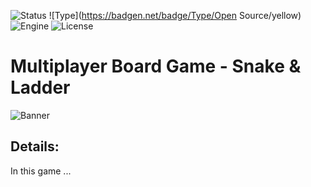 ![Status](https://badgen.net/badge/Status/Release/orange?icon=github)
![Type](https://badgen.net/badge/Type/Open Source/yellow)
![Engine](https://badgen.net/badge/Engine/Unity/blue)
![License](https://badgen.net/badge/license/MIT/green)

# **Multiplayer Board Game - Snake & Ladder**
![Banner](https://private-user-images.githubusercontent.com/101796812/309826049-8e9e9bdc-cbb3-4882-81a6-53d7e2910fb4.png?jwt=eyJhbGciOiJIUzI1NiIsInR5cCI6IkpXVCJ9.eyJpc3MiOiJnaXRodWIuY29tIiwiYXVkIjoicmF3LmdpdGh1YnVzZXJjb250ZW50LmNvbSIsImtleSI6ImtleTUiLCJleHAiOjE3MDk1Njk3NjYsIm5iZiI6MTcwOTU2OTQ2NiwicGF0aCI6Ii8xMDE3OTY4MTIvMzA5ODI2MDQ5LThlOWU5YmRjLWNiYjMtNDg4Mi04MWE2LTUzZDdlMjkxMGZiNC5wbmc_WC1BbXotQWxnb3JpdGhtPUFXUzQtSE1BQy1TSEEyNTYmWC1BbXotQ3JlZGVudGlhbD1BS0lBVkNPRFlMU0E1M1BRSzRaQSUyRjIwMjQwMzA0JTJGdXMtZWFzdC0xJTJGczMlMkZhd3M0X3JlcXVlc3QmWC1BbXotRGF0ZT0yMDI0MDMwNFQxNjI0MjZaJlgtQW16LUV4cGlyZXM9MzAwJlgtQW16LVNpZ25hdHVyZT1kZTc5Y2FiOWZmNWEzNDJiNzg2ZmE2MDcyYjdhNTlkN2MzN2FhYmVmZGQ1M2ViYjA0NjE3ZGRhY2U2ZTM0YTdiJlgtQW16LVNpZ25lZEhlYWRlcnM9aG9zdCZhY3Rvcl9pZD0wJmtleV9pZD0wJnJlcG9faWQ9MCJ9.epAVoVm47aEhh0amP1bTWqVSjzpD-loPu11LJ4jj7YA)

## **Details:**
In this game ... 
